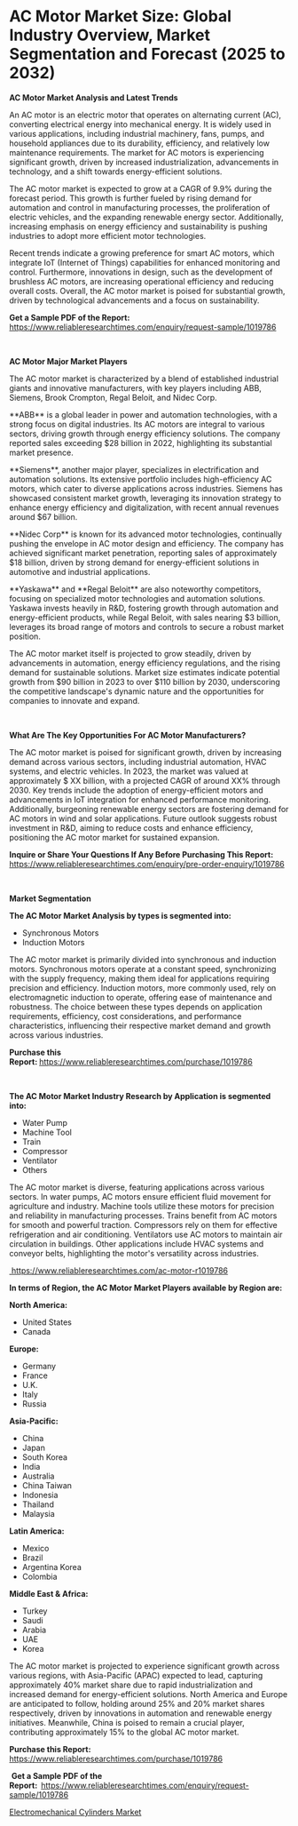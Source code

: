 <p><h1>AC Motor Market Size: Global Industry Overview, Market Segmentation and Forecast (2025 to 2032)</h1></p><p><strong>AC Motor Market Analysis and Latest Trends</strong></p>
<p><p>An AC motor is an electric motor that operates on alternating current (AC), converting electrical energy into mechanical energy. It is widely used in various applications, including industrial machinery, fans, pumps, and household appliances due to its durability, efficiency, and relatively low maintenance requirements. The market for AC motors is experiencing significant growth, driven by increased industrialization, advancements in technology, and a shift towards energy-efficient solutions.</p><p>The AC motor market is expected to grow at a CAGR of 9.9% during the forecast period. This growth is further fueled by rising demand for automation and control in manufacturing processes, the proliferation of electric vehicles, and the expanding renewable energy sector. Additionally, increasing emphasis on energy efficiency and sustainability is pushing industries to adopt more efficient motor technologies.</p><p>Recent trends indicate a growing preference for smart AC motors, which integrate IoT (Internet of Things) capabilities for enhanced monitoring and control. Furthermore, innovations in design, such as the development of brushless AC motors, are increasing operational efficiency and reducing overall costs. Overall, the AC motor market is poised for substantial growth, driven by technological advancements and a focus on sustainability.</p></p>
<p><strong>Get a Sample PDF of the Report:&nbsp;</strong> <a href="https://www.reliableresearchtimes.com/enquiry/request-sample/1019786?utm_campaign=2229&utm_medium=2&utm_source=Github&utm_content=ia&utm_term=23022025&utm_id=ac-motor">https://www.reliableresearchtimes.com/enquiry/request-sample/1019786</a></p>
<p>&nbsp;</p>
<p><strong>AC Motor Major Market Players</strong></p>
<p><p>The AC motor market is characterized by a blend of established industrial giants and innovative manufacturers, with key players including ABB, Siemens, Brook Crompton, Regal Beloit, and Nidec Corp. </p><p>**ABB** is a global leader in power and automation technologies, with a strong focus on digital industries. Its AC motors are integral to various sectors, driving growth through energy efficiency solutions. The company reported sales exceeding $28 billion in 2022, highlighting its substantial market presence.</p><p>**Siemens**, another major player, specializes in electrification and automation solutions. Its extensive portfolio includes high-efficiency AC motors, which cater to diverse applications across industries. Siemens has showcased consistent market growth, leveraging its innovation strategy to enhance energy efficiency and digitalization, with recent annual revenues around $67 billion.</p><p>**Nidec Corp** is known for its advanced motor technologies, continually pushing the envelope in AC motor design and efficiency. The company has achieved significant market penetration, reporting sales of approximately $18 billion, driven by strong demand for energy-efficient solutions in automotive and industrial applications.</p><p>**Yaskawa** and **Regal Beloit** are also noteworthy competitors, focusing on specialized motor technologies and automation solutions. Yaskawa invests heavily in R&D, fostering growth through automation and energy-efficient products, while Regal Beloit, with sales nearing $3 billion, leverages its broad range of motors and controls to secure a robust market position.</p><p>The AC motor market itself is projected to grow steadily, driven by advancements in automation, energy efficiency regulations, and the rising demand for sustainable solutions. Market size estimates indicate potential growth from $90 billion in 2023 to over $110 billion by 2030, underscoring the competitive landscape's dynamic nature and the opportunities for companies to innovate and expand.</p></p>
<p>&nbsp;</p>
<p><strong>What Are The Key Opportunities For AC Motor Manufacturers?</strong></p>
<p><p>The AC motor market is poised for significant growth, driven by increasing demand across various sectors, including industrial automation, HVAC systems, and electric vehicles. In 2023, the market was valued at approximately $ XX billion, with a projected CAGR of around XX% through 2030. Key trends include the adoption of energy-efficient motors and advancements in IoT integration for enhanced performance monitoring. Additionally, burgeoning renewable energy sectors are fostering demand for AC motors in wind and solar applications. Future outlook suggests robust investment in R&D, aiming to reduce costs and enhance efficiency, positioning the AC motor market for sustained expansion.</p></p>
<p><strong>Inquire or Share Your Questions If Any Before Purchasing This Report:</strong> <a href="https://www.reliableresearchtimes.com/enquiry/pre-order-enquiry/1019786?utm_campaign=2229&utm_medium=2&utm_source=Github&utm_content=ia&utm_term=23022025&utm_id=ac-motor">https://www.reliableresearchtimes.com/enquiry/pre-order-enquiry/1019786</a></p>
<p>&nbsp;</p>
<p><strong>Market Segmentation</strong></p>
<p><strong>The AC Motor Market Analysis by types is segmented into:</strong></p>
<p><ul><li>Synchronous Motors</li><li>Induction Motors</li></ul></p>
<p><p>The AC motor market is primarily divided into synchronous and induction motors. Synchronous motors operate at a constant speed, synchronizing with the supply frequency, making them ideal for applications requiring precision and efficiency. Induction motors, more commonly used, rely on electromagnetic induction to operate, offering ease of maintenance and robustness. The choice between these types depends on application requirements, efficiency, cost considerations, and performance characteristics, influencing their respective market demand and growth across various industries.</p></p>
<p><strong>Purchase this Report:&nbsp;</strong><a href="https://www.reliableresearchtimes.com/purchase/1019786?utm_campaign=2229&utm_medium=2&utm_source=Github&utm_content=ia&utm_term=23022025&utm_id=ac-motor">https://www.reliableresearchtimes.com/purchase/1019786</a></p>
<p>&nbsp;</p>
<p><strong>The AC Motor Market Industry Research by Application is segmented into:</strong></p>
<p><ul><li>Water Pump</li><li>Machine Tool</li><li>Train</li><li>Compressor</li><li>Ventilator</li><li>Others</li></ul></p>
<p><p>The AC motor market is diverse, featuring applications across various sectors. In water pumps, AC motors ensure efficient fluid movement for agriculture and industry. Machine tools utilize these motors for precision and reliability in manufacturing processes. Trains benefit from AC motors for smooth and powerful traction. Compressors rely on them for effective refrigeration and air conditioning. Ventilators use AC motors to maintain air circulation in buildings. Other applications include HVAC systems and conveyor belts, highlighting the motor's versatility across industries.</p></p>
<p><a href="https://www.reliableresearchtimes.com/ac-motor-r1019786?utm_campaign=2229&utm_medium=2&utm_source=Github&utm_content=ia&utm_term=23022025&utm_id=ac-motor">&nbsp;https://www.reliableresearchtimes.com/ac-motor-r1019786</a></p>
<p><strong>In terms of Region, the AC Motor Market Players available by Region are:</strong></p>
<p>
    <p> <strong> North America: </strong>
        <ul>
            <li>United States</li>
            <li>Canada</li>
        </ul>
        </p> 
    <p> <strong> Europe: </strong>
        <ul>
            <li>Germany</li>
            <li>France</li>
            <li>U.K.</li>
            <li>Italy</li>
            <li>Russia</li>
        </ul>
        </p> 
    <p> <strong> Asia-Pacific: </strong>
        <ul>
            <li>China</li>
            <li>Japan</li>
            <li>South Korea</li>
            <li>India</li>
            <li>Australia</li>
            <li>China Taiwan</li>
            <li>Indonesia</li>
            <li>Thailand</li>
            <li>Malaysia</li>
        </ul>
        </p> 
    <p> <strong> Latin America: </strong>
        <ul>
            <li>Mexico</li>
            <li>Brazil</li>
            <li>Argentina Korea</li>
            <li>Colombia</li>
        </ul>
        </p> 
    <p> <strong> Middle East & Africa: </strong>
        <ul>
            <li>Turkey</li>
            <li>Saudi</li>
            <li>Arabia</li>
            <li>UAE</li>
            <li>Korea</li>
        </ul>
    </p>
    </p>
<p><p>The AC motor market is projected to experience significant growth across various regions, with Asia-Pacific (APAC) expected to lead, capturing approximately 40% market share due to rapid industrialization and increased demand for energy-efficient solutions. North America and Europe are anticipated to follow, holding around 25% and 20% market shares respectively, driven by innovations in automation and renewable energy initiatives. Meanwhile, China is poised to remain a crucial player, contributing approximately 15% to the global AC motor market.</p></p>
<p><strong>Purchase this Report: </strong><a href="https://www.reliableresearchtimes.com/purchase/1019786?utm_campaign=2229&utm_medium=2&utm_source=Github&utm_content=ia&utm_term=23022025&utm_id=ac-motor">https://www.reliableresearchtimes.com/purchase/1019786</a></p>
<p>&nbsp;<strong>Get a Sample PDF of the Report:&nbsp;&nbsp;</strong><a href="https://www.reliableresearchtimes.com/enquiry/request-sample/1019786?utm_campaign=2229&utm_medium=2&utm_source=Github&utm_content=ia&utm_term=23022025&utm_id=ac-motor">https://www.reliableresearchtimes.com/enquiry/request-sample/1019786</a></p>
<p><strong></strong></p>
<p><p><a href="https://github.com/DianaWilson796/Market-Research-Report-List-1/blob/main/electromechanical-cylinders-market.md?utm_campaign=2229&utm_medium=2&utm_source=Github&utm_content=ia&utm_term=23022025&utm_id=ac-motor">Electromechanical Cylinders Market</a></p></p>